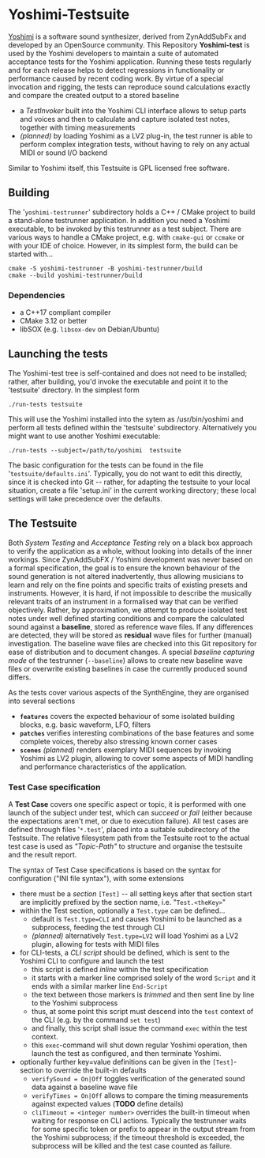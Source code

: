 # Yoshimi-Testsuite


[Yoshimi](http://yoshimi.sourceforge.net/) is a software sound synthesizer, derived from ZynAddSubFx
and developed by an OpenSource community. This Repository **Yoshimi-test** is used by the Yoshimi developers
to maintain a suite of automated acceptance tests for the Yoshimi application. Running these tests regularly
and for each release helps to detect regressions in functionality or performance caused by recent coding work.
By virtue of a special invocation and rigging, the tests can reproduce sound calculations exactly and compare
the created output to a stored baseline

- a *TestInvoker* built into the Yoshimi CLI interface allows to setup parts and voices and then to calculate
  and capture isolated test notes, together with timing measurements
- *(planned)* by loading Yoshimi as a LV2 plug-in, the test runner is able to perform complex integration tests,
  without having to rely on any actual MIDI or sound I/O backend

Similar to Yoshimi itself, this Testsuite is GPL licensed free software.


## Building

The '`yoshimi-testrunner`' subdirectory holds a C++ / CMake project to build a stand-alone testrunner application.
In addition you need a Yoshimi executable, to be invoked by this testrunner as a test subject. There are various
ways to handle a CMake project, e.g. with `cmake-gui` or `ccmake` or with your IDE of choice. However, in its
simplest form, the build can be started with...

    cmake -S yoshimi-testrunner -B yoshimi-testrunner/build
    cmake --build yoshimi-testrunner/build


### Dependencies

- a C++17 compliant compiler
- CMake 3.12 or better
- libSOX (e.g. `libsox-dev` on Debian/Ubuntu)


## Launching the tests

The Yoshimi-test tree is self-contained and does not need to be installed; rather, after building, you'd invoke
the executable and point it to the 'testsuite' directory. In the simplest form

    ./run-tests testsuite

This will use the Yoshimi installed into the sytem as /usr/bin/yoshimi and perform all tests defined within
the 'testsuite' subdirectory. Alternatively you might want to use another Yoshimi executable:


    ./run-tests --subject=/path/to/yoshimi  testsuite

The basic configuration for the tests can be found in the file '`testsuite/defaults.ini`'. Typically, you do not
want to edit this directly, since it is checked into Git -- rather, for adapting the testsuite to your local
situation, create a file 'setup.ini' in the current working directory; these local settings will take precedence
over the defaults.


## The Testsuite

Both *System Testing* and *Acceptance Testing* rely on a black box approach to verify the application as a whole,
without looking into details of the inner workings. Since ZynAddSubFX / Yoshimi development was never based on a
formal specification, the goal is to ensure the known behaviour of the sound generation is not altered inadvertently,
thus allowing musicians to learn and rely on the fine points and specific traits of existing presets and instruments.
However, it is hard, if not impossible to describe the musically relevant traits of an instrument in a formalised
way that can be verified objectively. Rather, by approximation, we attempt to produce isolated test notes under well
defined starting conditions and compare the calculated sound against a **baseline**, stored as reference wave files.
If any differences are detected, they will be stored as **residual** wave files for further (manual) investigation.
The baseline wave files are checked into this Git repository for ease of distribution and to document changes.
A special *baseline capturing mode* of the testrunner (`--baseline`) allows to create new baseline wave files or
overwrite existing baselines in case the currently produced sound differs.

As the tests cover various aspects of the SynthEngine, they are organised into several sections

- **`features`** covers the expected behaviour of some isolated building blocks, e.g. basic waveform, LFO, filters
- **`patches`** verifies interesting combinations of the base features and some complete voices, thereby
  also stressing known corner cases
- **`scenes`** *(planned)* renders exemplary MIDI sequences by invoking Yoshimi as LV2 plugin, allowing
  to cover some aspects of MIDI handling and performance characteristics of the application.


### Test Case specification

A **Test Case** covers one specific aspect or topic, it is performed with one launch of the subject under test,
which can *succeed* or *fail* (either because the expectations aren't met, or due to execution failure).
All test cases are defined through files '`*.test`', placed into a suitable subdirectory of the Testsuite.
The relative filesystem path from the Testsuite root to the actual test case is used as *"Topic-Path"* to
structure and organise the testsuite and the result report.

The syntax of Test Case specifications is based on the syntax for configuration ("INI file syntax"), with some
extensions

- there must be a *section* `[Test]` -- all setting keys after that section start are implicitly prefixed
  by the section name, i.e. "`Test.<theKey>`"
- within the Test section, optionally a `Test.type` can be defined...
  + default is `Test.type=CLI` and causes Yoshimi to be launched as a subprocess, feeding the test through CLI
  + *(planned)* alternatively `Test.type=LV2` will load Yoshimi as a LV2 plugin, allowing for tests with MIDI files
- for CLI-tests, a *CLI script* should be defined, which is sent to the Yoshimi CLI to configure and launch the test
  + this script is defined *inline* within the test specification
  + it starts with a marker line comprised solely of the word `Script` and it ends with a similar marker line `End-Script`
  + the text between those markers is *trimmed* and then sent line by line to the Yoshimi subprocess
  + thus, at some point this script must descend into the `test` context of the CLI (e.g. by the command `set test`)
  + and finally, this script shall issue the command `exec` within the test context.
  + this `exec`-command will shut down regular Yoshimi operation, then launch the test as configured, and then terminate Yoshimi.
- optionally further key=value definitions can be given in the `[Test]`-section to override the built-in defaults
  - `verifySound = On|Off` toggles verification of the generated sound data against a baseline wave file
  - `verifyTimes = On|Off` allows to compare the timing measurements against expected values (**TODO** define details)
  - `cliTimeout = <integer number>` overrides the built-in timeout when waiting for response on CLI actions.
    Typically the testrunner waits for some specific token or prefix to appear in the output stream from the Yoshimi subprocess;
    if the timeout threshold is exceeded, the subprocess will be killed and the test case counted as failure.
